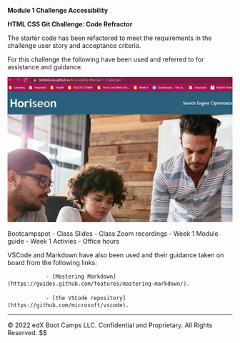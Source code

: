 

**Module 1 Challenge Accessibility**



**HTML CSS Git Challenge: Code Refractor**

The starter code has been refactored to meet the requirements in the challenge user story and acceptance criteria.

For this challenge the following have been used and referred to for assistance and guidance.

<img src="./assets/images/accessibility.png">  

Bootcampspot - Class Slides - Class Zoom recordings - Week 1 Module guide - Week 1 Activies - Office hours

VSCode and Markdown have also been used and their guidance taken on board from the following links:

                - [Mastering Markdown](https://guides.github.com/features/mastering-markdown/).

                - [the VSCode repository](https://github.com/microsoft/vscode).

---

© 2022 edX Boot Camps LLC. Confidential and Proprietary. All Rights Reserved.
$$
